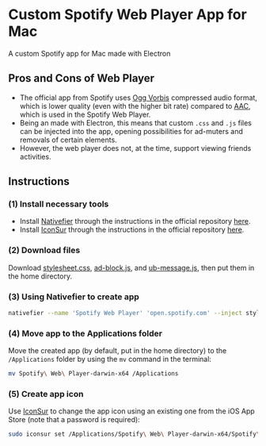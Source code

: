 # Custom Spotify Web Player App for Mac
A custom Spotify app for Mac made with Electron

## Pros and Cons of Web Player
- The official app from Spotify uses [Ogg Vorbis](https://xiph.org/vorbis/) compressed audio format, which is lower quality (even with the higher bit rate) compared to [AAC](https://en.wikipedia.org/wiki/Advanced_Audio_Coding), which is used in the Spotify Web Player.
- Being an made with Electron, this means that custom `.css` and `.js` files can be injected into the app, opening possibilities for ad-muters and removals of certain elements.
- However, the web player does not, at the time, support viewing friends activities.

## Instructions
### (1) Install necessary tools
- Install [Nativefier](https://github.com/nativefier/nativefier) through the instructions in the official repository [here](https://github.com/nativefier/nativefier#installation).
- Install [IconSur](https://github.com/rikumi/iconsur) through the instructions in the official repository [here](https://github.com/rikumi/iconsur#installation).

### (2) Download files
Download [stylesheet.css](https://github.com/ghzliahlam/spotify-web/blob/main/stylesheet.css), [ad-block.js](https://github.com/ghzliahlam/spotify-web/blob/main/ad-block.js), and [ub-message.js](https://github.com/ghzliahlam/spotify-web/blob/main/ub-message.js), then put them in the home directory.

### (3) Using Nativefier to create app
```zsh
nativefier --name 'Spotify Web Player' 'open.spotify.com' --inject stylesheet.css --inject ad-block.css --inject ub-message.js --title-bar-style 'hiddenInset' --darwin-dark-mode-support --user-agent firefox --widevine
```

### (4) Move app to the Applications folder
Move the created app (by default, put in the home directory) to the `/Applications` folder by using the `mv` command in the terminal:
```zsh
mv Spotify\ Web\ Player-darwin-x64 /Applications
```

### (5) Create app icon
Use [IconSur](https://github.com/rikumi/iconsur) to change the app icon using an existing one from the iOS App Store (note that a password is required):
```zsh
sudo iconsur set /Applications/Spotify\ Web\ Player-darwin-x64/Spotify\ Web\ Player.app --keyword "Spotify"
```
